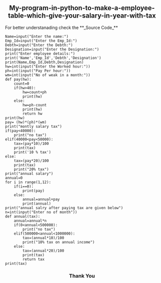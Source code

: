 <h2 align=center> <b>My-program-in-python-to-make-a-employee-table-which-give-your-salary-in-year-with-tax</b></h2>

<p> For better understanading check the **_Source Code_**

```
Name=input("Enter the name:")
Emp_Id=input("Enter the Emp_Id:")
Debth=input("Enter the Debth:")
Designation=input("Enter the Designation:")
print("Enter employee details:")
print('Name','Emp_Id','Debth','Designation')
print(Name,Emp_Id,Debth,Designation)
hw=int(input("Enter the Worked hour:"))
ph=int(input("Pay Per hour:"))
wm=int(input("No of weak in a month:"))
def pay(hw):
    count=0
    if(hw>40):
        hw=count+ph
        print(hw)
    else:
        hw=ph-count
        print(hw)
        return hw
print(hw)
pay= (hw)*(ph)*(wm)
print("montly salary tax")
if(pay<40000):
    print("no tax")
elif(40000<pay<50000):
    tax=(pay*10)/100
    print(tax)
    print('10 % tax')
else:
    tax=(pay*20)/100
    print(tax)
    print("20% tax")
print("annual salary")
annual=0
for i in range(1,12):
    if(i==0):
        print(pay)
    else:
        annual=annual+pay
        print(annual)
print("annual salry after paying tax are given below")
n=int(input("Enter no of month"))
def annual(tax):
    annual=annual*n
    if(0<annual<500000):
        print("no tax")
    elif(500000<annual<1000000):
        tax=(annual*10)/100
        print("10% tax on annual income")
    else:
        tax=(annual*20)/100
        print(tax)
        return tax
print(tax)
```

<h3 align=center><b>Thank You</b></h3>
